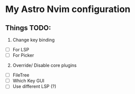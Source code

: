 # My Astro Nvim configuration

## Things TODO:

1. Change key binding
- [ ] For LSP
- [ ] For Picker

2. Override/ Disable core plugins
- [ ] FileTree
- [ ] Which Key GUI 
- [ ] Use different LSP (?)
